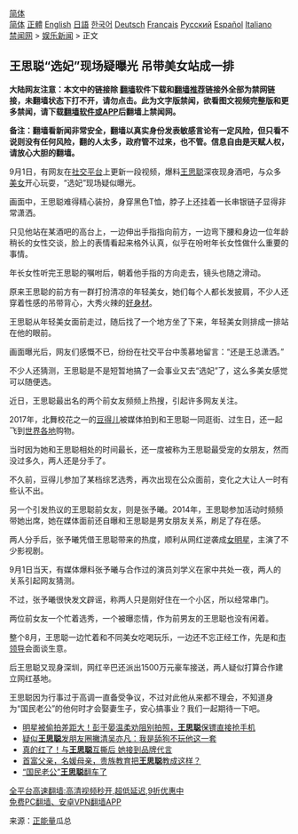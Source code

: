  <!-- 面包屑导航 --> <div class="breadcrumb"><!-- GTranslate: https://gtranslate.io/ -->  <div class="switcher notranslate">  <div class="selected">  <a href="#" onclick="return false;"> 简体</a>  </div>  <div class="option">  <a href="https://www.bannedbook.org" onclick="doGTranslate('zh-CN|zh-CN');jQuery('div.switcher div.selected a').html(jQuery(this).html());return false;" title="简体中文" class="nturl selected"> 简体</a>  <a href="https://www.bannedbook.org/zh-tw/" onclick="doGTranslate('zh-CN|zh-TW');jQuery('div.switcher div.selected a').html(jQuery(this).html());return false;" title="繁體中文" class="nturl"> 正體</a>  <a href="https://www.bannedbook.org/en/" onclick="doGTranslate('zh-CN|en');jQuery('div.switcher div.selected a').html(jQuery(this).html());return false;" title="English" class="nturl"> English</a>  <a href="https://www.bannedbook.org/ja/" onclick="doGTranslate('zh-CN|ja');jQuery('div.switcher div.selected a').html(jQuery(this).html());return false;" title="日本語" class="nturl"> 日語</a>  <a href="https://www.bannedbook.org/ko/" onclick="doGTranslate('zh-CN|ko');jQuery('div.switcher div.selected a').html(jQuery(this).html());return false;" title="한국어" class="nturl"> 한국어</a>  <a href="https://www.bannedbook.org/de/" onclick="doGTranslate('zh-CN|de');jQuery('div.switcher div.selected a').html(jQuery(this).html());return false;" title="Deutsch" class="nturl"> Deutsch</a>  <a href="https://www.bannedbook.org/fr/" onclick="doGTranslate('zh-CN|fr');jQuery('div.switcher div.selected a').html(jQuery(this).html());return false;" title="Français" class="nturl"> Français</a>  <a href="https://www.bannedbook.org/ru/" onclick="doGTranslate('zh-CN|ru');jQuery('div.switcher div.selected a').html(jQuery(this).html());return false;" title="Русский" class="nturl"> Русский</a>  <a href="https://www.bannedbook.org/es/" onclick="doGTranslate('zh-CN|es');jQuery('div.switcher div.selected a').html(jQuery(this).html());return false;" title="Español" class="nturl"> Español</a>  <a href="https://www.bannedbook.org/it/" onclick="doGTranslate('zh-CN|it');jQuery('div.switcher div.selected a').html(jQuery(this).html());return false;" title="Italiano" class="nturl"> Italiano</a>  </div>  </div>      <div class='breadcrumb-sub'><!-- Breadcrumb NavXT 6.3.0 --> <a href="https://www.bannedbook.org/" class="home">禁闻网</a> &gt; <a href="https://www.bannedbook.org/bnews/yule/" class="category">娱乐新闻</a> &gt; 正文</div></div><h2>王思聪“选妃”现场疑曝光 吊带美女站成一排</h2> <p class="notice"><b>大陆网友注意：本文中的链接除 <a href="https://github.com/bannedbook/fanqiang" >翻墙</a>软件下载和<a href="https://github.com/killgcd/justmysocks/blob/master/README.md">翻墙推荐</a>链接外全部为禁网链接，未翻墙状态下打不开，请勿点击。此为文字版禁闻，欲看图文视频完整版和更多禁闻，请下载<a href="https://github.com/bannedbook/fanqiang">翻墙软件或APP</a>后翻墙上禁闻网。</p><p>备注：翻墙看新闻非常安全，翻墙以真实身份发表敏感言论有一定风险，但只看不说则没有任何风险，翻的人太多，政府管不过来，也不管。信息自由是天赋人权，请放心大胆的翻墙。</b></p>  <div class="entry"> <p id="conimg">9月1日，有网友在<a href="https://www.bannedbook.org/bnews/tag/%E7%A4%BE%E4%BA%A4%E5%B9%B3%E5%8F%B0/" class="st_tag internal_tag" rel="tag" title="标签 社交平台 下的日志">社交平台</a>上更新一段视频，爆料<a href="https://www.bannedbook.org/bnews/tag/%e7%8e%8b%e6%80%9d%e8%81%aa/" class="st_tag internal_tag" rel="tag" title="标签 王思聪 下的日志">王思聪</a>深夜现身酒吧，与众多<a href="https://www.bannedbook.org/bnews/tag/%e7%be%8e%e5%a5%b3/" class="st_tag internal_tag" rel="tag" title="标签 美女 下的日志">美女</a>开心玩耍，“选妃”现场疑似曝光。</p> <p>画面中，王思聪难得精心装扮，身穿黑色T恤，脖子上还挂着一长串银链子显得非常潇洒。</p> <p>只见他站在某酒吧的高台上，一边伸出手指指向前方，一边弯下腰和身边一位年龄稍长的女性交谈，脸上的表情看起来格外认真，似乎在吩咐年长女性做什么重要的事情。</p> <p>年长女性听完王思聪的嘱咐后，朝着他手指的方向走去，镜头也随之滑动。</p> <p>原来王思聪的前方有一群打扮清凉的年轻美女，她们每个人都长发披肩，不少人还穿着性感的吊带背心，大秀火辣的<a href="https://www.bannedbook.org/bnews/tag/%e5%a5%bd%e8%ba%ab%e6%9d%90/" class="st_tag internal_tag" rel="tag" title="标签 好身材 下的日志">好身材</a>。</p>  <p>王思聪从年轻美女面前走过，随后找了一个地方坐了下来，年轻美女则排成一排站在他的眼前。</p> <p>画面曝光后，网友们感慨不已，纷纷在社交平台中羡慕地留言：“还是王总潇洒。”</p> <p>不少人还猜测，王思聪是不是短暂地搞了一会事业又去“选妃”了，这么多美女感觉可以随便选。</p> <p>近日，王思聪最出名的两个前女友频频上热搜，引起许多网友关注。</p> <p>2017年，北舞校花之一的<a href="https://www.bannedbook.org/bnews/tag/%e8%b1%86%e5%be%97%e5%84%bf/" class="st_tag internal_tag" rel="tag" title="标签 豆得儿 下的日志">豆得儿</a>被媒体拍到和王思聪一同逛街、过生日，还一起飞到<a href="https://www.bannedbook.org/bnews/tag/%E4%B8%96%E7%95%8C%E5%90%84%E5%9C%B0/" class="st_tag internal_tag" rel="tag" title="标签 世界各地 下的日志">世界各地</a>购物。</p>  <p>当时因为她和王思聪相处的时间最长，还一度被称为王思聪最受宠的女朋友，然而没过多久，两人还是分手了。</p> <p>不久前，豆得儿参加了某档综艺选秀，再次出现在公众面前，变化之大让人一时有些认不出。</p> <p>另一个引发热议的王思聪前女友，则是张予曦。2014年，王思聪参加活动时频频带她出席，她在媒体面前还自曝和王思聪是男女朋友关系，刷足了存在感。</p> <p>两人分手后，张予曦凭借王思聪带来的热度，顺利从网红逆袭成<a href="https://www.bannedbook.org/bnews/tag/%E5%A5%B3%E6%98%8E%E6%98%9F/" class="st_tag internal_tag" rel="tag" title="标签 女明星 下的日志">女明星</a>，主演了不少影视剧。</p> <p>9月1日当天，有媒体爆料张予曦与合作过的演员刘学义在家中共处一夜，两人的关系引起网友猜测。</p>  <p>不过，张予曦很快发文辟谣，称两人只是刚好住在一个小区，所以经常串门。</p> <p>两位前女友一个忙着选秀，一个被曝恋情，作为前男友的王思聪也没有闲着。</p> <p>整个8月，王思聪一边忙着和不同美女吃喝玩乐，一边还不忘正经工作，先是和<a href="https://www.bannedbook.org/bnews/tag/%e5%b8%82%e9%a2%86%e5%af%bc/" class="st_tag internal_tag" rel="tag" title="标签 市领导 下的日志">市领导</a>会面谈生意。</p> <p>后王思聪又现身深圳，网红辛巴还派出1500万元豪车接送，两人疑似打算合作建立网红基地。</p> <p>王思聪因为行事过于高调一直备受争议，不过对此他从来都不理会，不知道身为“国民老公”的他何时才会娶妻生子，安心搞事业？我们一起期待一下吧。</p>  <ul class='op-related-articles' title='相关阅读'> <li><a href='https://www.bannedbook.org/bnews/yule/20210803/1599167.html' target='_blank'>明星被偷拍差距大！彭于晏温柔劝阻别拍照，<b>王思聪</b>保镖直接抢手机</a></li> <li><a href='https://www.bannedbook.org/bnews/yule/20210721/1591036.html' target='_blank'>疑似<b>王思聪</b>发朋友圈撇清吴亦凡：我是舔狗不玩他这一套</a></li> <li><a href='https://www.bannedbook.org/bnews/yule/20210715/1587739.html' target='_blank'>真的红了！与<b>王思聪</b>互撕后 她接到品牌代言</a></li> <li><a href='https://www.bannedbook.org/bnews/lifebaike/20210624/1573632.html' target='_blank'>首富父亲，名媛母亲，贵族教育把<b>王思聪</b>教成这样？</a></li> <li><a href='https://www.bannedbook.org/bnews/cnnews/20210618/1569551.html' target='_blank'>“国民老公”<b>王思聪</b>翻车了</a></li> </ul> <p class="texttj"> <a href="https://github.com/bannedbook/fanqiang/wiki/V2ray%E6%9C%BA%E5%9C%BA" target="_blank">全平台高速翻墙:高清视频秒开,超低延迟,9折优惠中</a><br/> <a href="https://github.com/bannedbook/fanqiang/wiki/%E7%A6%81%E9%97%BB%E7%BD%91%E5%AE%89%E5%8D%93%E7%BF%BB%E5%A2%99%E6%96%B0%E9%97%BBAPP" target="_blank">免费PC翻墙、安卓VPN翻墙APP</a></p><p> 来源：<a href="https://www.bannedbook.org/bnews/tag/%e6%ad%a3%e8%83%bd%e9%87%8f/" class="st_tag internal_tag" rel="tag" title="标签 正能量 下的日志">正能量</a>瓜总 </p><a name='sharetosocial'></a>  <div style="margin-bottom:5px;padding-bottom:5px;clear:both"> <div id="archive-pix-1" class="banner-ads"> <!-- AuctionX Display platform tag START --> <div id="26318x728x90x621x_ADSLOT2" clicktrack="%%CLICK_URL_ESC%%"></div> <!-- AuctionX Display platform tag END --> </div> <div id="archive-pix-2" class="banner-ads"> <!-- AuctionX Display platform tag START --> <div id="26315x300x250x621x_ADSLOT2" clicktrack="%%CLICK_URL_ESC%%"></div> <!-- AuctionX Display platform tag END --> </div> </div>  <div id="archive-pix-1" class="banner-ads"> <!-- AuctionX Display platform tag START --> <div id="26318x728x90x621x_ADSLOT3" clicktrack="%%CLICK_URL_ESC%%"></div> <!-- AuctionX Display platform tag END --> </div> </div><!--END ENTRY--> 
